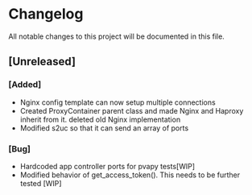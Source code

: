 # Changelog

All notable changes to this project will be documented in this file.

## [Unreleased]

### [Added]
- Nginx config template can now setup multiple connections
- Created ProxyContainer parent class and made Nginx and Haproxy inherit from it. deleted old Nginx implementation
- Modified s2uc so that it can send an array of ports

### [Bug]
- Hardcoded app controller ports for pvapy tests[WIP]
- Modified behavior of get_access_token(). This needs to be further tested [WIP]

